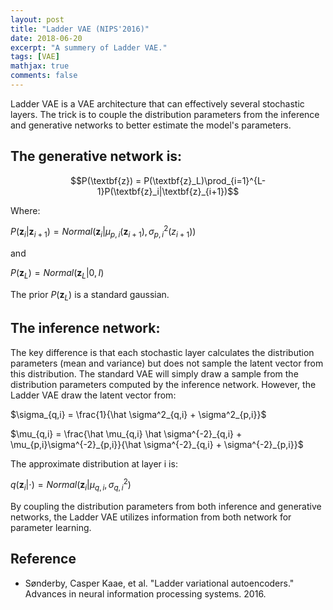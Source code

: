 ```yaml
---
layout: post
title: "Ladder VAE (NIPS'2016)"
date: 2018-06-20
excerpt: "A summery of Ladder VAE."
tags: [VAE]
mathjax: true
comments: false
---
```


Ladder VAE is a VAE architecture that can effectively several stochastic layers. The trick is to couple the distribution parameters from the inference and generative networks to better estimate the model's parameters.

## The generative network is:

$$P(\textbf{z}) = P(\textbf{z}_L)\prod_{i=1}^{L-1}P(\textbf{z}_i|\textbf{z}_{i+1})$$

Where:

$P(\textbf{z}_i|\textbf{z}_{i+1}) = Normal(\textbf{z}_i|\mu_{p,i}(\textbf{z}_{i+1}), \sigma^2_{p,i}(z_{i+1}))$

and

$P(\textbf{z}_L) = Normal(\textbf{z}_L|0, I)$

The prior $P(\textbf{z}_L)$ is a standard gaussian.

## The inference network:

The key difference is that each stochastic layer calculates the distribution parameters (mean and variance) but does not sample the latent vector from this distribution. The standard VAE will simply draw a sample from the distribution parameters computed by the inference network. However, the Ladder VAE draw the latent vector from:

$\sigma_{q,i} = \frac{1}{\hat \sigma^2_{q,i} + \sigma^2_{p,i}}$

$\mu_{q,i} = \frac{\hat \mu_{q,i} \hat \sigma^{-2}_{q,i} + \mu_{p,i}\sigma^{-2}_{p,i}}{\hat \sigma^{-2}_{q,i} + \sigma^{-2}_{p,i}}$

The approximate distribution at layer i is:

$q(\textbf{z}_i|\cdot) = Normal(\textbf{z}_i|\mu_{q,i},\sigma^2_{q,i})$

By coupling the distribution parameters from both inference and generative networks, the Ladder VAE utilizes information from both network for parameter learning.

## Reference
* Sønderby, Casper Kaae, et al. "Ladder variational autoencoders." Advances in neural information processing systems. 2016.
